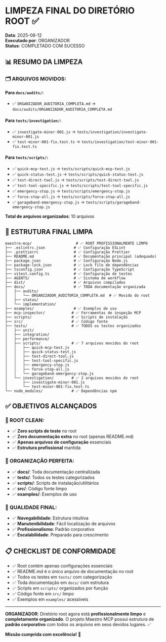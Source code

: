 # LIMPEZA FINAL DO DIRETÓRIO ROOT ✅

**Data**: 2025-08-12  
**Executado por**: ORGANIZADOR  
**Status**: COMPLETADO COM SUCESSO

## 📊 RESUMO DA LIMPEZA

### 🗂️ ARQUIVOS MOVIDOS:

#### Para `docs/audits/`:
- ✅ `ORGANIZADOR_AUDITORIA_COMPLETA.md` → `docs/audits/ORGANIZADOR_AUDITORIA_COMPLETA.md`

#### Para `tests/investigation/`:
- ✅ `investigate-minor-001.js` → `tests/investigation/investigate-minor-001.js`
- ✅ `test-minor-001-fix.test.ts` → `tests/investigation/test-minor-001-fix.test.ts`

#### Para `tests/scripts/`:
- ✅ `quick-mcp-test.js` → `tests/scripts/quick-mcp-test.js`
- ✅ `quick-status-test.js` → `tests/scripts/quick-status-test.js`
- ✅ `test-direct-tool.js` → `tests/scripts/test-direct-tool.js`
- ✅ `test-tool-specific.js` → `tests/scripts/test-tool-specific.js`
- ✅ `emergency-stop.js` → `tests/scripts/emergency-stop.js`
- ✅ `force-stop-all.js` → `tests/scripts/force-stop-all.js`
- ✅ `garageband-emergency-stop.js` → `tests/scripts/garageband-emergency-stop.js`

**Total de arquivos organizados**: 10 arquivos

## 🎯 ESTRUTURA FINAL LIMPA

```
maestro-mcp/                    # ✅ ROOT PROFISSIONALMENTE LIMPO
├── .eslintrc.json             # ✅ Configuração ESLint
├── .prettierrc                # ✅ Configuração Prettier  
├── README.md                  # ✅ Documentação principal (adequado)
├── package.json               # ✅ Configuração Node.js
├── package-lock.json          # ✅ Lock file de dependências
├── tsconfig.json              # ✅ Configuração TypeScript
├── vitest.config.ts           # ✅ Configuração de testes
├── AGENTS/                    # ✅ Sistema de workflow
├── dist/                      # ✅ Arquivos compilados
├── docs/                      # ✅ TODA documentação organizada
│   ├── audits/               
│   │   └── ORGANIZADOR_AUDITORIA_COMPLETA.md  # ✅ Movido do root
│   ├── status/
│   └── implementation/
├── examples/                  # ✅ Exemplos de uso
├── mcp-inspector/            # ✅ Ferramentas de inspeção MCP
├── scripts/                  # ✅ Scripts de instalação
├── src/                      # ✅ Código fonte
├── tests/                    # ✅ TODOS os testes organizados
│   ├── unit/
│   ├── integration/
│   ├── performance/
│   ├── scripts/              # ✅ 7 arquivos movidos do root
│   │   ├── quick-mcp-test.js
│   │   ├── quick-status-test.js  
│   │   ├── test-direct-tool.js
│   │   ├── test-tool-specific.js
│   │   ├── emergency-stop.js
│   │   ├── force-stop-all.js
│   │   └── garageband-emergency-stop.js
│   └── investigation/        # ✅ 2 arquivos movidos do root
│       ├── investigate-minor-001.js
│       └── test-minor-001-fix.test.ts
└── node_modules/             # ✅ Dependências npm
```

## ✅ OBJETIVOS ALCANÇADOS

### 🎯 ROOT CLEAN:
- ✅ **Zero scripts de teste** no root
- ✅ **Zero documentação extra** no root (apenas README.md)
- ✅ **Apenas arquivos de configuração** essenciais
- ✅ **Estrutura profissional** mantida

### 📁 ORGANIZAÇÃO PERFEITA:
- ✅ **docs/**: Toda documentação centralizada
- ✅ **tests/**: Todos os testes categorizados
- ✅ **scripts/**: Scripts de instalação/utilitários
- ✅ **src/**: Código fonte limpo
- ✅ **examples/**: Exemplos de uso

### 🏅 QUALIDADE FINAL:
- ✅ **Navegabilidade**: Estrutura intuitiva
- ✅ **Manutenibilidade**: Fácil localização de arquivos
- ✅ **Profissionalismo**: Padrão corporativo
- ✅ **Escalabilidade**: Preparado para crescimento

## 📋 CHECKLIST DE CONFORMIDADE

- ✅ Root contém apenas configurações essenciais
- ✅ README.md é o único arquivo de documentação no root
- ✅ Todos os testes em `tests/` com categorização
- ✅ Toda documentação em `docs/` com estrutura
- ✅ Scripts em `scripts/` organizados por função
- ✅ Código fonte em `src/` limpo
- ✅ Exemplos em `examples/` acessíveis

---

**ORGANIZADOR**: Diretório root agora está **profissionalmente limpo** e **completamente organizado**. O projeto Maestro MCP possui estrutura de **padrão corporativo** com todos os arquivos em seus devidos lugares. ✅

**Missão cumprida com excelência!** 🎼
